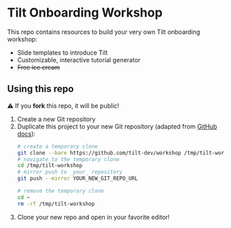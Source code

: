 # Tilt Onboarding Workshop
This repo contains resources to build your very own Tilt onboarding workshop:
 * Slide templates to introduce Tilt
 * Customizable, interactive tutorial generator
 * ~~Free ice cream~~

## Using this repo
:warning: If you **fork** this repo, it will be public!

1. Create a new Git repository
2. Duplicate this project to your new Git repository (adapted from [GitHub docs][duplicate-repo]):
    ```sh
    # create a temporary clone
    git clone --bare https://github.com/tilt-dev/workshop /tmp/tilt-workshop
    # navigate to the temporary clone
    cd /tmp/tilt-workshop
    # mirror push to _your_ repository
    git push --mirror YOUR_NEW_GIT_REPO_URL

    # remove the temporary clone
    cd ~
    rm -rf /tmp/tilt-workshop
    ```
3. Clone your new repo and open in your favorite editor!

[duplicate-repo]: https://docs.github.com/en/github/creating-cloning-and-archiving-repositories/creating-a-repository-on-github/duplicating-a-repository
